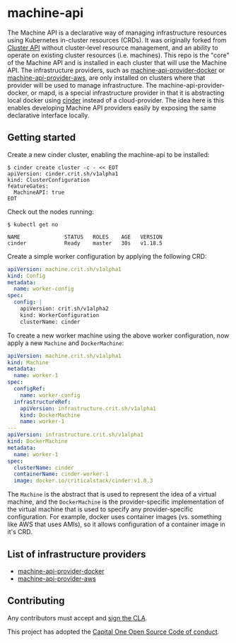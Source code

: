 # machine-api

The Machine API is a declarative way of managing infrastructure resources using Kubernetes in-cluster resources (CRDs). It was originally forked from [Cluster API](https://github.com/kubernetes-sigs/cluster-api) without cluster-level resource management, and an ability to operate on existing cluster resources (i.e. machines). This repo is the "core" of the Machine API and is installed in each cluster that will use the Machine API. The infrastructure providers, such as [machine-api-provider-docker](https://github.com/criticalstack/machine-api-provider-docker) or [machine-api-provider-aws](https://github.com/criticalstack/machine-api-provider-aws), are only installed on clusters where that provider will be used to manage infrastructure. The machine-api-provider-docker, or mapd, is a special infrastructure provider in that it is abstracting local docker using [cinder](https://docs.crit.sh/cinder-guide/what-is-cinder.html) instead of a cloud-provider. The idea here is this enables developing Machine API providers easily by exposing the same declarative interface locally.


## Getting started


Create a new cinder cluster, enabling the machine-api to be installed:

```shell
$ cinder create cluster -c - << EOT
apiVersion: cinder.crit.sh/v1alpha1
kind: ClusterConfiguration
featureGates:
  MachineAPI: true
EOT
```

Check out the nodes running:

```shell
$ kubectl get no

NAME              STATUS   ROLES    AGE   VERSION
cinder            Ready    master   30s   v1.18.5
```


Create a simple worker configuration by applying the following CRD:

```yaml
apiVersion: machine.crit.sh/v1alpha1
kind: Config
metadata:
  name: worker-config
spec:
  config: |
    apiVersion: crit.sh/v1alpha2
    kind: WorkerConfiguration
    clusterName: cinder
```

To create a new worker machine using the above worker configuration, now apply a new `Machine` and `DockerMachine`:

```yaml
apiVersion: machine.crit.sh/v1alpha1
kind: Machine
metadata:
  name: worker-1
spec:
  configRef:
    name: worker-config
  infrastructureRef:
    apiVersion: infrastructure.crit.sh/v1alpha1
    kind: DockerMachine
    name: worker-1
---
apiVersion: infrastructure.crit.sh/v1alpha1
kind: DockerMachine
metadata:
  name: worker-1
spec:
  clusterName: cinder
  containerName: cinder-worker-1
  image: docker.io/criticalstack/cinder:v1.0.3
```

The `Machine` is the abstract that is used to represent the idea of a virtual machine, and the `DockerMachine` is the provider-specific implementation of the virtual machine that is used to specify any provider-specific configuration. For example, docker uses container images (vs. something like AWS that uses AMIs), so it allows configuration of a container image in it's CRD.


## List of infrastructure providers

* [machine-api-provider-docker](https://github.com/criticalstack/machine-api-provider-docker)
* [machine-api-provider-aws](https://github.com/criticalstack/machine-api-provider-aws)

## Contributing

Any contributors must accept and [sign the CLA](https://cla-assistant.io/criticalstack/machine-api).

This project has adopted the [Capital One Open Source Code of conduct](https://developer.capitalone.com/resources/code-of-conduct).
